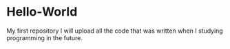 # Hello-World
My first repository
I will upload all the code that was written when I studying programming in the future.
